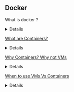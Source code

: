 ## Docker

What is docker ?

<details>

- Set of [platform as a service](https://en.wikipedia.org/wiki/Platform_as_a_service) products

- Uses [OS-level virtualization](https://en.wikipedia.org/wiki/OS-level_virtualization) to deliver software in packages called containers

- Containers are isolated from one another and bundle their own software, libraries and configuration files

- they can communicate with each other through well-defined channels

</details>


[What are Containers?](https://cloud.google.com/containers#:~:text=Containers%20give%20developers%20the%20ability,runtimes%20and%20other%20software%20libraries.)

<details>

- containers are only isolated groups of processes running on a single host, which fulfill a set of “common” features [reference-link](https://medium.com/@saschagrunert/demystifying-containers-part-i-kernel-space-2c53d6979504)

- standard unit of software 
- packages up code and all its dependencies 
- so the application runs quickly and reliably from one computing environment to another
OR

- offer a logical packaging mechanism
- applications can be abstracted from the environment in which they actually run

</details>


[Why Containers? Why not VMs]((https://cloud.google.com/containers#:~:text=Containers%20give%20developers%20the%20ability,runtimes%20and%20other%20software%20libraries.))

<details>

- containers are far more lightweight vs VMs

- they share the OS kernel, start much faster vs VMs

- use a fraction of the memory compared to booting an entire OS.

</details>

[When to use VMs Vs Containers](https://www.redhat.com/en/topics/containers/containers-vs-vms)

<details>

- House traditional, legacy, and monolothic workloads

- Provision infrastructural resources (such as networks, servers, and data)

- Run a different OS inside another OS (such as running Unix on Linux)

</details>
